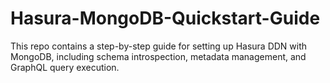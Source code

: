 # Hasura-MongoDB-Quickstart-Guide
This repo contains a step-by-step guide for setting up Hasura DDN with MongoDB, including schema introspection, metadata management, and GraphQL query execution.

